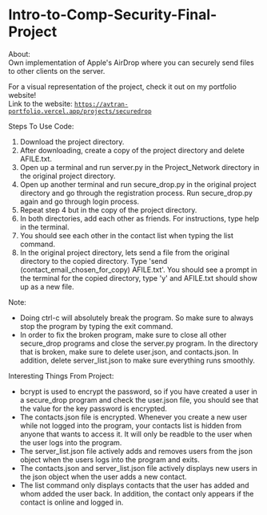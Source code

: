 # Intro-to-Comp-Security-Final-Project

About:  
Own implementation of Apple's AirDrop where you can securely send files to other clients on the server.

For a visual representation of the project, check it out on my portfolio website! <br>
Link to the website: [`https://avtran-portfolio.vercel.app/projects/securedrop`](https://avtran-portfolio.vercel.app/projects/securedrop)

Steps To Use Code:  
1) Download the project directory.  
2) After downloading, create a copy of the project directory and delete AFILE.txt.  
3) Open up a terminal and run server.py in the Project_Network directory in the original project directory.  
4) Open up another terminal and run secure_drop.py in the original project directory and go through the registration process. Run secure_drop.py again and go through login process.  
5) Repeat step 4 but in the copy of the project directory.  
6) In both directories, add each other as friends. For instructions, type help in the terminal.
7) You should see each other in the contact list when typing the list command.
8) In the original project directory, lets send a file from the original directory to the copied directory. Type 'send (contact_email_chosen_for_copy) AFILE.txt'. You should see a prompt in the 
   terminal for the copied directory, type 'y' and AFILE.txt should show up as a new file.

Note:
- Doing ctrl-c will absolutely break the program. So make sure to always stop the program by typing the exit command.
- In order to fix the broken program, make sure to close all other secure_drop programs and close the server.py program. In the directory that is broken, make sure to delete
  user.json, and contacts.json. In addition, delete server_list.json to make sure everything runs smoothly.

Interesting Things From Project:
- bcrypt is used to encrypt the password, so if you have created a user in a secure_drop program and check the user.json file, you should see that the value for the key password is encrypted.
- The contacts.json file is encrypted. Whenever you create a new user while not logged into the program, your contacts list is hidden from anyone that wants to access it. It will only be readble
  to the user when the user logs into the program.
- The server_list.json file actively adds and removes users from the json object when the users logs into the program and exits.
- The contacts.json and server_list.json file actively displays new users in the json object when the user adds a new contact.
- The list command only displays contacts that the user has added and whom added the user back. In addition, the contact only appears if the contact is online and logged in.
